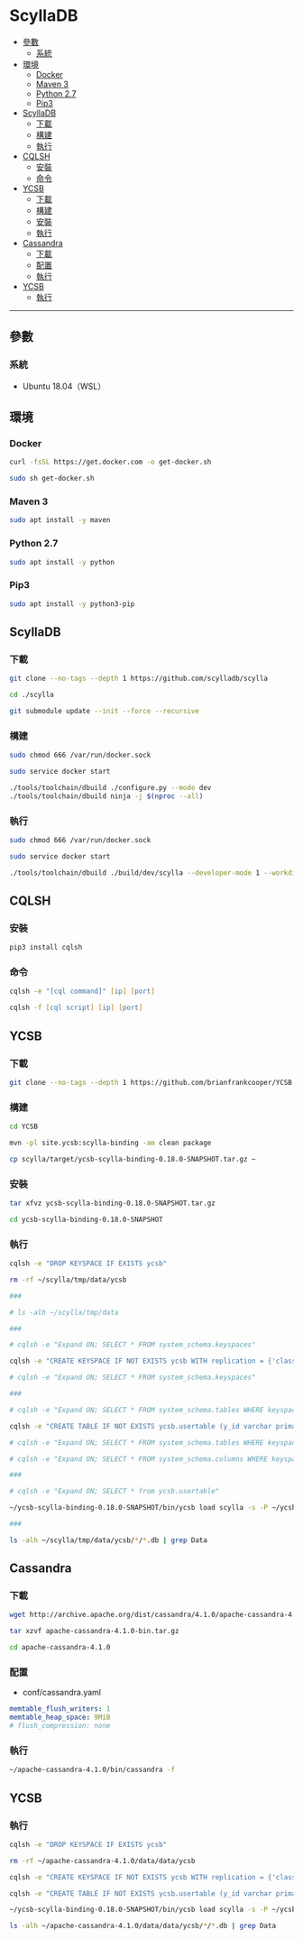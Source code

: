 # ScyllaDB

<!-- vim-markdown-toc GFM -->

* [參數](#參數)
    - [系統](#系統)
* [環境](#環境)
    - [Docker](#docker)
    - [Maven 3](#maven-3)
    - [Python 2.7](#python-27)
    - [Pip3](#pip3)
* [ScyllaDB](#scylladb)
    - [下載](#下載)
    - [構建](#構建)
    - [執行](#執行)
* [CQLSH](#cqlsh)
    - [安裝](#安裝)
    - [命令](#命令)
* [YCSB](#ycsb)
    - [下載](#下載-1)
    - [構建](#構建-1)
    - [安裝](#安裝-1)
    - [執行](#執行-1)
* [Cassandra](#cassandra)
    - [下載](#下載-2)
    - [配置](#配置)
    - [執行](#執行-2)
* [YCSB](#ycsb-1)
    - [執行](#執行-3)

<!-- vim-markdown-toc -->

---

## 參數

### 系統

-   Ubuntu 18.04（WSL）

## 環境

### Docker

```zsh
curl -fsSL https://get.docker.com -o get-docker.sh

sudo sh get-docker.sh
```

### Maven 3

```zsh
sudo apt install -y maven
```

### Python 2.7

```zsh
sudo apt install -y python
```

### Pip3

```zsh
sudo apt install -y python3-pip
```

## ScyllaDB

### 下載

```zsh
git clone --no-tags --depth 1 https://github.com/scylladb/scylla

cd ./scylla

git submodule update --init --force --recursive
```

### 構建

```zsh
sudo chmod 666 /var/run/docker.sock

sudo service docker start

./tools/toolchain/dbuild ./configure.py --mode dev
./tools/toolchain/dbuild ninja -j $(nproc --all)
```

### 執行

```zsh
sudo chmod 666 /var/run/docker.sock

sudo service docker start

./tools/toolchain/dbuild ./build/dev/scylla --developer-mode 1 --workdir tmp --smp 1 --overprovisioned --compaction-enforce-min-threshold 1
```

## CQLSH

### 安裝

```zsh
pip3 install cqlsh
```

### 命令

```zsh
cqlsh -e "[cql command]" [ip] [port]

cqlsh -f [cql script] [ip] [port]
```

## YCSB

### 下載

```zsh
git clone --no-tags --depth 1 https://github.com/brianfrankcooper/YCSB.git
```

### 構建

```zsh
cd YCSB

mvn -pl site.ycsb:scylla-binding -am clean package

cp scylla/target/ycsb-scylla-binding-0.18.0-SNAPSHOT.tar.gz ~
```

### 安裝

```zsh
tar xfvz ycsb-scylla-binding-0.18.0-SNAPSHOT.tar.gz

cd ycsb-scylla-binding-0.18.0-SNAPSHOT
```

### 執行

```zsh
cqlsh -e "DROP KEYSPACE IF EXISTS ycsb"

rm -rf ~/scylla/tmp/data/ycsb

###

# ls -alh ~/scylla/tmp/data

###

# cqlsh -e "Expand ON; SELECT * FROM system_schema.keyspaces"

cqlsh -e "CREATE KEYSPACE IF NOT EXISTS ycsb WITH replication = {'class': 'SimpleStrategy', 'replication_factor': 1}"

# cqlsh -e "Expand ON; SELECT * FROM system_schema.keyspaces"

###

# cqlsh -e "Expand ON; SELECT * FROM system_schema.tables WHERE keyspace_name = 'ycsb'"

cqlsh -e "CREATE TABLE IF NOT EXISTS ycsb.usertable (y_id varchar primary key, field0 varchar, field1 varchar, field2 varchar, field3 varchar, field4 varchar, field5 varchar, field6 varchar, field7 varchar, field8 varchar, field9 varchar) WITH compaction = {'class' : 'SizeTieredCompactionStrategy', 'min_threshold' : 4, 'max_threshold': 4}"

# cqlsh -e "Expand ON; SELECT * FROM system_schema.tables WHERE keyspace_name = 'ycsb'"

# cqlsh -e "Expand ON; SELECT * FROM system_schema.columns WHERE keyspace_name = 'ycsb' AND table_name = 'usertable'"

###

# cqlsh -e "Expand ON; SELECT * from ycsb.usertable"

~/ycsb-scylla-binding-0.18.0-SNAPSHOT/bin/ycsb load scylla -s -P ~/ycsb-scylla-binding-0.18.0-SNAPSHOT/workloads/workloada -threads $(nproc --all) -p scylla.hosts=localhost -p recordcount=10000000 -p requestdistribution=sequential

###

ls -alh ~/scylla/tmp/data/ycsb/*/*.db | grep Data
```

## Cassandra

### 下載

```zsh
wget http://archive.apache.org/dist/cassandra/4.1.0/apache-cassandra-4.1.0-bin.tar.gz

tar xzvf apache-cassandra-4.1.0-bin.tar.gz

cd apache-cassandra-4.1.0
```

### 配置

-   conf/cassandra.yaml

```yaml
memtable_flush_writers: 1
memtable_heap_space: 9MiB
# flush_compression: none
```

### 執行

```zsh
~/apache-cassandra-4.1.0/bin/cassandra -f
```

## YCSB

### 執行

```zsh
cqlsh -e "DROP KEYSPACE IF EXISTS ycsb"

rm -rf ~/apache-cassandra-4.1.0/data/data/ycsb

cqlsh -e "CREATE KEYSPACE IF NOT EXISTS ycsb WITH replication = {'class': 'SimpleStrategy', 'replication_factor': 1}"

cqlsh -e "CREATE TABLE IF NOT EXISTS ycsb.usertable (y_id varchar primary key, field0 varchar, field1 varchar, field2 varchar, field3 varchar, field4 varchar, field5 varchar, field6 varchar, field7 varchar, field8 varchar, field9 varchar) WITH compaction = {'class': 'SizeTieredCompactionStrategy', 'min_threshold': 4, 'max_threshold': 4, 'min_sstable_size': 1} AND compression = {'enabled': 'false'}"

~/ycsb-scylla-binding-0.18.0-SNAPSHOT/bin/ycsb load scylla -s -P ~/ycsb-scylla-binding-0.18.0-SNAPSHOT/workloads/workloada -threads $(nproc --all) -p scylla.hosts=localhost -p recordcount=10000000 -p requestdistribution=sequential

ls -alh ~/apache-cassandra-4.1.0/data/data/ycsb/*/*.db | grep Data
```
